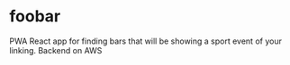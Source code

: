 # foobar
PWA React app for finding bars that will be showing a sport event of your linking. Backend on AWS
